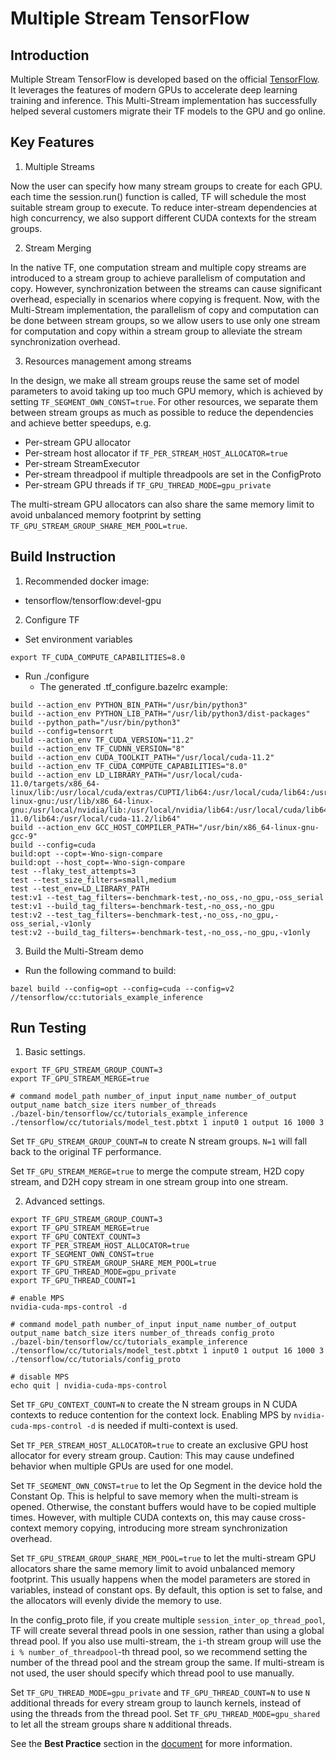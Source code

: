 # **Multiple Stream TensorFlow**

## **Introduction**
Multiple Stream TensorFlow is developed based on the official [TensorFlow](https://github.com/tensorflow/tensorflow). It leverages the features of modern GPUs to accelerate deep learning training and inference. This Multi-Stream implementation has successfully helped several customers migrate their TF models to the GPU and go online.

## **Key Features**

1. Multiple Streams

Now the user can specify how many stream groups to create for each GPU. each time the session.run() function is called, TF will schedule the most suitable stream group to execute. To reduce inter-stream dependencies at high concurrency, we also support different CUDA contexts for the stream groups.

2. Stream Merging

In the native TF, one computation stream and multiple copy streams are introduced to a stream group to achieve parallelism of computation and copy. However, synchronization between the streams can cause significant overhead, especially in scenarios where copying is frequent. Now, with the Multi-Stream implementation, the parallelism of copy and computation can be done between stream groups, so we allow users to use only one stream for computation and copy within a stream group to alleviate the stream synchronization overhead.

3. Resources management among streams

In the design, we make all stream groups reuse the same set of model parameters to avoid taking up too much GPU memory, which is achieved by setting `TF_SEGMENT_OWN_CONST=true`. For other resources, we separate them between stream groups as much as possible to reduce the dependencies and achieve better speedups, e.g.

* Per-stream GPU allocator
* Per-stream host allocator if `TF_PER_STREAM_HOST_ALLOCATOR=true`
* Per-stream StreamExecutor
* Per-stream threadpool if multiple threadpools are set in the ConfigProto
* Per-stream GPU threads if `TF_GPU_THREAD_MODE=gpu_private`

The multi-stream GPU allocators can also share the same memory limit to avoid unbalanced memory footprint by setting `TF_GPU_STREAM_GROUP_SHARE_MEM_POOL=true`.

## **Build Instruction**
1. Recommended docker image:
  - tensorflow/tensorflow:devel-gpu

2. Configure TF

* Set environment variables
```
export TF_CUDA_COMPUTE_CAPABILITIES=8.0
```
* Run ./configure
  - The generated .tf\_configure.bazelrc example:

```
build --action_env PYTHON_BIN_PATH="/usr/bin/python3"
build --action_env PYTHON_LIB_PATH="/usr/lib/python3/dist-packages"
build --python_path="/usr/bin/python3"
build --config=tensorrt
build --action_env TF_CUDA_VERSION="11.2"
build --action_env TF_CUDNN_VERSION="8"
build --action_env CUDA_TOOLKIT_PATH="/usr/local/cuda-11.2"
build --action_env TF_CUDA_COMPUTE_CAPABILITIES="8.0"
build --action_env LD_LIBRARY_PATH="/usr/local/cuda-11.0/targets/x86_64-linux/lib:/usr/local/cuda/extras/CUPTI/lib64:/usr/local/cuda/lib64:/usr/include/x86_64-linux-gnu:/usr/lib/x86_64-linux-gnu:/usr/local/nvidia/lib:/usr/local/nvidia/lib64:/usr/local/cuda/lib64/stubs:/usr/local/cuda-11.0/lib64:/usr/local/cuda-11.2/lib64"
build --action_env GCC_HOST_COMPILER_PATH="/usr/bin/x86_64-linux-gnu-gcc-9"
build --config=cuda
build:opt --copt=-Wno-sign-compare
build:opt --host_copt=-Wno-sign-compare
test --flaky_test_attempts=3
test --test_size_filters=small,medium
test --test_env=LD_LIBRARY_PATH
test:v1 --test_tag_filters=-benchmark-test,-no_oss,-no_gpu,-oss_serial
test:v1 --build_tag_filters=-benchmark-test,-no_oss,-no_gpu
test:v2 --test_tag_filters=-benchmark-test,-no_oss,-no_gpu,-oss_serial,-v1only
test:v2 --build_tag_filters=-benchmark-test,-no_oss,-no_gpu,-v1only
```

3. Build the Multi-Stream demo

* Run the following command to build:

```
bazel build --config=opt --config=cuda --config=v2 //tensorflow/cc:tutorials_example_inference
```

## **Run Testing**

1. Basic settings.

```
export TF_GPU_STREAM_GROUP_COUNT=3
export TF_GPU_STREAM_MERGE=true

# command model_path number_of_input input_name number_of_output output_name batch_size iters number_of_threads
./bazel-bin/tensorflow/cc/tutorials_example_inference ./tensorflow/cc/tutorials/model_test.pbtxt 1 input0 1 output 16 1000 3
```

Set `TF_GPU_STREAM_GROUP_COUNT=N` to create N stream groups. `N=1` will fall back to the original TF performance.

Set `TF_GPU_STREAM_MERGE=true` to merge the compute stream, H2D copy stream, and D2H copy stream in one stream group into one stream.

2. Advanced settings.

```
export TF_GPU_STREAM_GROUP_COUNT=3
export TF_GPU_STREAM_MERGE=true
export TF_GPU_CONTEXT_COUNT=3
export TF_PER_STREAM_HOST_ALLOCATOR=true
export TF_SEGMENT_OWN_CONST=true
export TF_GPU_STREAM_GROUP_SHARE_MEM_POOL=true
export TF_GPU_THREAD_MODE=gpu_private
export TF_GPU_THREAD_COUNT=1

# enable MPS
nvidia-cuda-mps-control -d

# command model_path number_of_input input_name number_of_output output_name batch_size iters number_of_threads config_proto
./bazel-bin/tensorflow/cc/tutorials_example_inference ./tensorflow/cc/tutorials/model_test.pbtxt 1 input0 1 output 16 1000 3 ./tensorflow/cc/tutorials/config_proto

# disable MPS
echo quit | nvidia-cuda-mps-control
```


Set `TF_GPU_CONTEXT_COUNT=N` to create the N stream groups in N CUDA contexts to reduce contention for the context lock. Enabling MPS by `nvidia-cuda-mps-control -d` is needed if multi-context is used.

Set `TF_PER_STREAM_HOST_ALLOCATOR=true` to create an exclusive GPU host allocator for every stream group. Caution: This may cause undefined behavior when multiple GPUs are used for one model.

Set `TF_SEGMENT_OWN_CONST=true` to let the Op Segment in the device hold the Constant Op. This is helpful to save memory when the multi-stream is opened. Otherwise, the constant buffers would have to be copied multiple times. However, with multiple CUDA contexts on, this may cause cross-context memory copying, introducing more stream synchronization overhead.

Set `TF_GPU_STREAM_GROUP_SHARE_MEM_POOL=true` to let the multi-stream GPU allocators share the same memory limit to avoid unbalanced memory footprint. This usually happens when the model parameters are stored in variables, instead of constant ops. By default, this option is set to false, and the allocators will evenly divide the memory to use.

In the config_proto file, if you create multiple `session_inter_op_thread_pool`, TF will create several thread pools in one session, rather than using a global thread pool. If you also use multi-stream, the `i`-th stream group will use the `i % number_of_threadpool`-th thread pool, so we recommend setting the number of the thread pool and the stream group the same. If multi-stream is not used, the user should specify which thread pool to use manually.

Set `TF_GPU_THREAD_MODE=gpu_private` and `TF_GPU_THREAD_COUNT=N` to use `N` additional threads for every stream group to launch kernels, instead of using the threads from the thread pool. Set `TF_GPU_THREAD_MODE=gpu_shared` to let all the stream groups share `N` additional threads.

See the **Best Practice** section in the [document](https://docs.google.com/document/d/1yL3lWk_iFKqLTyekkuaiKXZ78I0lPmD5kM1fghHRs4Y/edit?usp=sharing) for more information.
